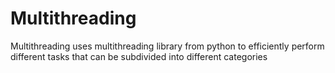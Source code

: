 # Multithreading
Multithreading uses multithreading library from python to efficiently perform different tasks that can be subdivided into different categories
